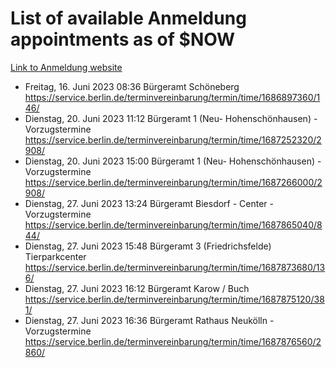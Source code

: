 # List of available Anmeldung appointments as of $NOW
[Link to Anmeldung website](https://service.berlin.de/terminvereinbarung/termin/tag.php?termin=1&anliegen[]=120686&dienstleisterlist=122210,122217,327316,122219,327312,122227,327314,122231,327346,122243,327348,122254,122252,329742,122260,329745,122262,329748,122271,327278,122273,327274,122277,327276,330436,122280,327294,122282,327290,122284,327292,122291,327270,122285,327266,122286,327264,122296,327268,150230,329760,122297,327286,122294,327284,122312,329763,122314,329775,122304,327330,122311,327334,122309,327332,317869,122281,327352,122279,329772,122283,122276,327324,122274,327326,122267,329766,122246,327318,122251,327320,122257,327322,122208,327298,122226,327300&herkunft=http%3A%2F%2Fservice.berlin.de%2Fdienstleistung%2F120686%2F)
- Freitag, 16. Juni 2023 08:36 Bürgeramt Schöneberg https://service.berlin.de/terminvereinbarung/termin/time/1686897360/146/
- Dienstag, 20. Juni 2023 11:12 Bürgeramt 1 (Neu- Hohenschönhausen) - Vorzugstermine https://service.berlin.de/terminvereinbarung/termin/time/1687252320/2908/
- Dienstag, 20. Juni 2023 15:00 Bürgeramt 1 (Neu- Hohenschönhausen) - Vorzugstermine https://service.berlin.de/terminvereinbarung/termin/time/1687266000/2908/
- Dienstag, 27. Juni 2023 13:24 Bürgeramt Biesdorf - Center - Vorzugstermine https://service.berlin.de/terminvereinbarung/termin/time/1687865040/844/
- Dienstag, 27. Juni 2023 15:48 Bürgeramt 3 (Friedrichsfelde) Tierparkcenter https://service.berlin.de/terminvereinbarung/termin/time/1687873680/136/
- Dienstag, 27. Juni 2023 16:12 Bürgeramt Karow / Buch https://service.berlin.de/terminvereinbarung/termin/time/1687875120/381/
- Dienstag, 27. Juni 2023 16:36 Bürgeramt Rathaus Neukölln - Vorzugstermine https://service.berlin.de/terminvereinbarung/termin/time/1687876560/2860/
